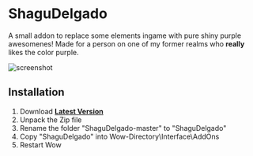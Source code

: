 # ShaguDelgado

A small addon to replace some elements ingame with pure shiny purple awesomenes! Made for a person on one of my former realms who **really** likes the color purple.

![screenshot](https://raw.githubusercontent.com/shagu/ShaguAddons/master/_img/ShaguDelgado/screenshot.jpg)

## Installation
1. Download **[Latest Version](https://github.com/shagu/ShaguDelgado/archive/master.zip)**
2. Unpack the Zip file
3. Rename the folder "ShaguDelgado-master" to "ShaguDelgado"
4. Copy "ShaguDelgado" into Wow-Directory\Interface\AddOns
5. Restart Wow